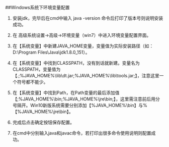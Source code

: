 ##Windows系统下环境变量配置

1. 安装jdk，完毕后在cmd中输入 java -version 命令后打印了版本号则说明安装成功。

2. 在 高级系统设置->高级->环境变量（win7）中进入环境变量配置界面。

3. 在【系统变量】中新建JAVA_HOME变量，变量值为实际安装路径（如：D:\Program Files\Java\jdk1.8.0_151）。

4. 在【系统变量】中找到CLASSPATH，没有到话就新建。变量名为CLASSPATH，变量值为【.;%JAVA_HOME%\lib\dt.jar;%JAVA_HOME%\lib\tools.jar;】，注意这里一个符号都不能少。

5. 在【系统变量】中找到Path，在Path变量的最后添加值【;%JAVA_HOME%\bin;%JAVA_HOME%\jre\bin;】，这里需注意前后用分号隔开。Win10新版系统需要分别添加【%JAVA_HOME%\bin】与%【%JAVA_HOME%\jre\bin】。

6. 完成后点击确定按钮保存配置。

7. 在cmd中分别输入java和javac命令，若打印出很多命令使用说明则配置成功。


